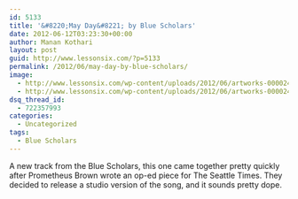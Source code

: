 ```yaml
---
id: 5133
title: '&#8220;May Day&#8221; by Blue Scholars'
date: 2012-06-12T03:23:30+00:00
author: Manan Kothari
layout: post
guid: http://www.lessonsix.com/?p=5133
permalink: /2012/06/may-day-by-blue-scholars/
image:
  - http://www.lessonsix.com/wp-content/uploads/2012/06/artworks-000024888208-xeheh0-original.jpg
  - http://www.lessonsix.com/wp-content/uploads/2012/06/artworks-000024888208-xeheh0-original.jpg
dsq_thread_id:
  - 722357993
categories:
  - Uncategorized
tags:
  - Blue Scholars
---
```

A new track from the Blue Scholars, this one came together pretty quickly after Prometheus Brown wrote an op-ed piece for The Seattle Times. They decided to release a studio version of the song, and it sounds pretty dope.
